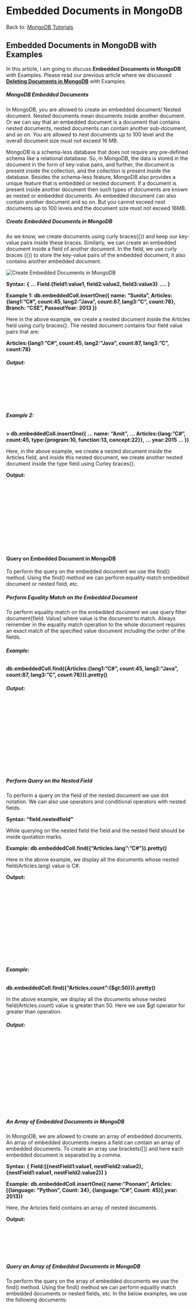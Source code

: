 # Embedded Documents in MongoDB

Back to: [MongoDB Tutorials](https://dotnettutorials.net/course/mongodb-tutorials/)

## **Embedded Documents in MongoDB with Examples**

In this article, I am going to discuss **Embedded Documents in MongoDB** with Examples. Please read our previous article where we discussed [**Deleting Documents in MongoDB**](https://dotnettutorials.net/lesson/deleting-documents-in-mongodb/) with Examples.

##### **MongoDB Embedded Documents**

In MongoDB, you are allowed to create an embedded document/ Nested document. Nested documents mean documents inside another document. Or we can say that an embedded document is a document that contains nested documents, nested documents can contain another sub-document, and so on. You are allowed to nest documents up to 100 level and the overall document size must not exceed 16 MB.

MongoDB is a schema-less database that does not require any pre-defined schema like a relational database. So, in MongoDB, the data is stored in the document in the form of key-value pairs, and further, the document is present inside the collection, and the collection is present inside the database. Besides the schema-less feature, MongoDB also provides a unique feature that is embedded or nested document. If a document is present inside another document then such types of documents are known as nested or embedded documents. An embedded document can also contain another document and so on. But you cannot exceed nest documents up to 100 levels and the document size must not exceed 16MB.

##### **Create Embedded Documents in MongoDB**

As we know, we create documents using curly braces({}) and keep our key-value pairs inside these braces. Similarly, we can create an embedded document inside a field of another document. In the field, we use curly braces ({}) to store the key-value pairs of the embedded document, it also contains another embedded document. 

![Create Embedded Documents in MongoDB](https://dotnettutorials.net/wp-content/uploads/2023/04/word-image-29911-1.png?ezimgfmt=ng%3Awebp%2Fngcb8%2Frs%3Adevice%2Frscb8-1 "Create Embedded Documents in MongoDB")

**Syntax:**
**{**
**…**
**Field:{field1:value1, field2:value2, field3:value3}**
**….**
**}**

**Example 1:**
**db.embeddedColl.insertOne({ name: “Sunita”, Articles:{lang1:”C#”, count:45, lang2:”Java”, count:87, lang3:”C”, count:78}, Branch: “CSE”, PassoutYear: 2013 })**

Here in the above example, we create a nested document inside the Articles field using curly braces{}. The nested document contains four field value pairs that are: 

**Articles:{lang1:”C#”, count:45, lang2:”Java”, count:87, lang3:”C”, count:78}**

###### **Output:**![MongoDB Embedded Documents](data:image/svg+xml,%3Csvg%20xmlns=%22http://www.w3.org/2000/svg%22%20width=%221026%22%20height=%22192%22%3E%3C/svg%3E "MongoDB Embedded Documents")

###### **Example 2:**

**> db.embeddedColl.insertOne({**
**… name: “Amit”,**
**… Articles:{lang:”C#”, count:45, type:{program:10, function:13, concept:22}},**
**… year:2015**
**… })**

Here, in the above example, we create a nested document inside the Articles field, and inside this nested document, we create another nested document inside the type field using Curley braces{}.

**Output:**
![Embedded Documents in MongoDB with Examples](data:image/svg+xml,%3Csvg%20xmlns=%22http://www.w3.org/2000/svg%22%20width=%221012%22%20height=%22384%22%3E%3C/svg%3E "Embedded Documents in MongoDB with Examples")

#### **Query on Embedded Document in MongoDB**

To perform the query on the embedded document we use the find() method. Using the find() method we can perform equality match embedded document or nested field, etc. 

##### **Perform Equality Match on the Embedded Document**

To perform equality match on the embedded document we use query filter document{field: Value} where value is the document to match. Always remember in the equality match operation to the whole document requires an exact match of the specified value document including the order of the fields. 

###### **Example:**

**db.embeddedColl.find({Articles:{lang1:”C#”, count:45, lang2:”Java”, count:87, lang3:”C”, count:78}}).pretty()**

###### **Output:**![Perform Equality Match on the Embedded Document](data:image/svg+xml,%3Csvg%20xmlns=%22http://www.w3.org/2000/svg%22%20width=%221026%22%20height=%22412%22%3E%3C/svg%3E "Perform Equality Match on the Embedded Document")

##### **Perform Query on the Nested Field**

To perform a query on the field of the nested document we use dot notation. We can also use operators and conditional operators with nested fields. 

**Syntax: “field.nestedfield”**

While querying on the nested field the field and the nested field should be inside quotation marks.

**Example: db.embeddedColl.find({“Articles.lang”:”C#”}).pretty()**

Here in the above example, we display all the documents whose nested field(Articles.lang) value is C#.

**Output:**![Perform Query on the Nested Field](data:image/svg+xml,%3Csvg%20xmlns=%22http://www.w3.org/2000/svg%22%20width=%221012%22%20height=%22432%22%3E%3C/svg%3E "Perform Query on the Nested Field")

###### **Example:**

**db.embeddedColl.find({“Articles.count”:{$gt:50}}).pretty()**

In the above example, we display all the documents whose nested field(Articles.count) value is greater than 50. Here we use $gt operator for greater than operation. 

###### **Output:**

![Embedded Documents in MongoDB with Examples](data:image/svg+xml,%3Csvg%20xmlns=%22http://www.w3.org/2000/svg%22%20width=%221018%22%20height=%22392%22%3E%3C/svg%3E "Embedded Documents in MongoDB with Examples")

##### **An Array of Embedded Documents in MongoDB**

In MongoDB, we are allowed to create an array of embedded documents. An array of embedded documents means a field can contain an array of embedded documents. To create an array use brackets([]) and here each embedded document is separated by a comma. 

**Syntax:**
**{**
**Field:[{nestField1:value1, nestField2:value2}, {nestField1:value1, nestField2:value2}]**
**}**

**Example:**
**db.embeddedColl.insertOne({ name:”Poonam”, Articles:[{language: “Python”, Count: 34}, {language:”C#”, Count: 45}],year: 2013})**

Here, the Articles field contains an array of nested documents.

**Output:**
![An Array of Embedded Documents in MongoDB](data:image/svg+xml,%3Csvg%20xmlns=%22http://www.w3.org/2000/svg%22%20width=%221030%22%20height=%22188%22%3E%3C/svg%3E "An Array of Embedded Documents in MongoDB")

##### **Query an Array of Embedded Documents in MongoDB**

To perform the query on the array of embedded documents we use the find() method. Using the find() method we can perform equality match embedded documents or nested fields, etc. In the below examples, we use the following documents:

![Query an Array of Embedded Documents in MongoDB](data:image/svg+xml,%3Csvg%20xmlns=%22http://www.w3.org/2000/svg%22%20width=%22894%22%20height=%221278%22%3E%3C/svg%3E "Query an Array of Embedded Documents in MongoDB")

##### **Perform Equality Match on the Array of the Embedded Document**

To perform equality match on the array of embedded documents we use query filter document{field: Value} where value is the document to match. Always remember in the equality match operation to the whole document requires an exact match of the specified value document including the order of the fields. 

**Example:** **db.embeddedColl.find({Articles:{language: “Java”, Count: 78}}).pretty()**

###### **Output:**

![Perform Equality Match on the Array of the Embedded Document](data:image/svg+xml,%3Csvg%20xmlns=%22http://www.w3.org/2000/svg%22%20width=%221006%22%20height=%22472%22%3E%3C/svg%3E "Perform Equality Match on the Array of the Embedded Document")

##### **Perform Query on a Field in an array of Embedded Documents.**

To perform a query on the field in an array of nested documents we use dot notation. Here simply concatenate the name of the array field with the dot operator and the name of the field in the nested document. 

**Syntax:** “**field.nestedfield”**

While querying on the nested field the field and the nested field should be inside quotation marks.

**Example:** **db.embeddedColl.find({“Articles.language”:”C#”}).pretty()**

In the above example, we display all the documents whose nested field(Articles.language) value is C#.

###### **Output:**

![Perform Query on a Field in an array of Embedded Documents](data:image/svg+xml,%3Csvg%20xmlns=%22http://www.w3.org/2000/svg%22%20width=%22986%22%20height=%22882%22%3E%3C/svg%3E "Perform Query on a Field in an array of Embedded Documents")

##### **Perform Query on a Field in an array of Embedded Documents using an Array Index**

With the help of the dot operator, we can also specify the query condition for a field in a document at a particular index or position of the array. Here the array uses 0-based indexing.

**Syntax: “field.0.nestedfield”**

While querying on the nested field the field, index, and the nested field should be inside quotation marks.

**Example: db.embeddedColl.find({“Articles.1.Count”:{$lte:50}}).pretty()**

Here, in the above example, we select all the documents where the Articles array has its second element a document that contains field Count whose value is less than equal to 50. Here $lte operator is used for less than equal to.

###### **Output:**

![Perform Query on a Field in an array of Embedded Documents using an Array Index](data:image/svg+xml,%3Csvg%20xmlns=%22http://www.w3.org/2000/svg%22%20width=%22990%22%20height=%22888%22%3E%3C/svg%3E "Perform Query on a Field in an array of Embedded Documents using an Array Index")

##### **Perform Multiple Conditions on the Array of Documents**

We can also perform multiple conditions on the array of documents by specifying more than one condition on the field nested in an array of documents. You can set the condition in such a way either one or more documents(which contain an array of nested documents) can satisfy the given condition.

**Example:** **db.embeddedColl.find({“Articles”:{$elemMatch:{Count:{$gt: 30, $lt:50}}}}).pretty()**

Here in the above example, we select all the documents where the Articles array has at least one embedded document that contains the field Count whose value is greater than 30 and less than 50.

###### **Output:**

###### ![Perform Multiple Conditions on the Array of Documents](data:image/svg+xml,%3Csvg%20xmlns=%22http://www.w3.org/2000/svg%22%20width=%221020%22%20height=%22938%22%3E%3C/svg%3E "Perform Multiple Conditions on the Array of Documents")

In the next article, I am going to discuss [**Updating Single Documents in MongoDB**](https://dotnettutorials.net/lesson/updating-single-document-in-mongodb/) with Examples. Here, in this article, I try to explain Embedded Documents in MongoDB with Examples. I hope you enjoy this article.

[![dotnettutorials 1280x720](data:image/svg+xml,%3Csvg%20xmlns=%22http://www.w3.org/2000/svg%22%20width=%221280%22%20height=%22720%22%3E%3C/svg%3E)](https://dotnettutorials.net/pranaya-rout/)

[Dot Net Tutorials](https://dotnettutorials.net/pranaya-rout/)

**About the Author: Pranaya Rout**

Pranaya Rout has published more than 3,000 articles in his 11-year career. Pranaya Rout has very good experience with Microsoft Technologies, Including C#, VB, ASP.NET MVC, ASP.NET Web API, EF, EF Core, ADO.NET, LINQ, SQL Server, MYSQL, Oracle, ASP.NET Core, Cloud Computing, Microservices, Design Patterns and still learning new technologies.

https://www.facebook.com/tutorialsdotnet/http://www.linkedin.com/in/pranaya-routhttps://twitter.com/RoutPranayahttps://www.youtube.com/@DotNetTutorialshttps://wa.me/917021801173https://t.me/dotnettutorials

[Previous Lesson
Deleting Documents in MongoDB
Lesson 11 within section MongoDB - Basics.](https://dotnettutorials.net/lesson/deleting-documents-in-mongodb/)

[Next Lesson
Updating Single Document in MongoDB
Lesson 13 within section MongoDB - Basics.](https://dotnettutorials.net/lesson/updating-single-document-in-mongodb/)

### Leave a Reply [Cancel reply](/lesson/embedded-documents-in-mongodb/#respond)

Your email address will not be published. Required fields are marked \*

Comment \* 

Name\*

Email\*

Website

---